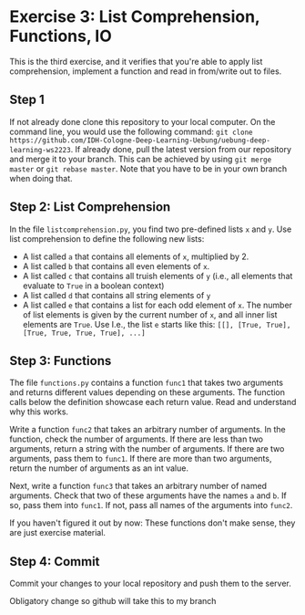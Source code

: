 # Exercise 3: List Comprehension, Functions, IO

This is the third exercise, and it verifies that you're able to apply list comprehension, implement a function and read in from/write out to files.

## Step 1
If not already done clone this repository to your local computer. On the command line, you would use the following command: `git clone https://github.com/IDH-Cologne-Deep-Learning-Uebung/uebung-deep-learning-ws2223`.
If already done, pull the latest version from our repository and merge it to your branch. This can be achieved by using `git merge master` or `git rebase master`. Note that you have to be in your own branch when doing that.


## Step 2: List Comprehension
In the file `listcomprehension.py`, you find two pre-defined lists `x` and `y`.
Use list comprehension to define the following new lists:

- A list called `a` that contains all elements of `x`, multiplied by 2.
- A list called `b` that contains all even elements of `x`.
- A list called `c` that contains all truish elements of `y` (i.e., all elements that evaluate to `True` in a boolean context)
- A list called `d` that contains all string elements of `y`
- A list called `e` that contains a list for each odd element of `x`. The number of list elements is given by the current number of `x`, and all inner list elements are `True`. Use I.e., the list `e` starts like this: `[[], [True, True], [True, True, True, True], ...]`


## Step 3: Functions
The file `functions.py` contains a function `func1` that takes two arguments and returns different values depending on these arguments. The function calls below the definition showcase each return value. Read and understand why this works.

Write a function `func2` that takes an arbitrary number of arguments. In the function, check the number of arguments. If there are less than two arguments, return a string with the number of arguments. If there are two arguments, pass them to `func1`. If there are more than two arguments, return the number of arguments as an int value. 

Next, write a function `func3` that takes an arbitrary number of named arguments. Check that two of these arguments have the names `a` and `b`. If so, pass them into `func1`. If not, pass all names of the arguments into `func2`.

If you haven't figured it out by now: These functions don't make sense, they are just exercise material.


## Step 4: Commit
Commit your changes to your local repository and push them to the server.

Obligatory change so github will take this to my branch